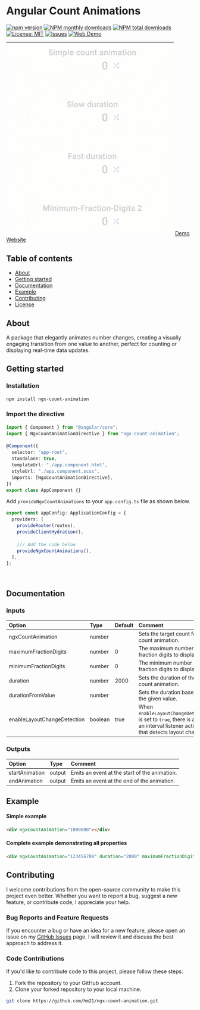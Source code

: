 <h1>Angular Count Animations</h1>

<div>

[![npm version](https://badge.fury.io/js/ngx-count-animation.svg)](https://badge.fury.io/js/ngx-count-animation)
[![NPM monthly downloads](https://img.shields.io/npm/dm/ngx-count-animation.svg)](https://badge.fury.io/js/ngx-count-animation)
[![NPM total downloads](https://img.shields.io/npm/dt/ngx-count-animation.svg)](https://badge.fury.io/js/ngx-count-animation)
[![License: MIT](https://img.shields.io/badge/License-MIT-yellow.svg)](https://opensource.org/licenses/MIT)
[![Issues](https://img.shields.io/github/issues/hm21/ngx-count-animation)](https://github.com/hm21/ngx-count-animation/issues)
[![Web Demo](https://img.shields.io/badge/web-demo---?&color=0f7dff)](https://ngx-hm21.web.app/count-animation)

</div>

<img src="https://github.com/hm21/ngx-count-animation/blob/master/assets/showcase.gif?raw=true" width=450 />
<a href="https://ngx-hm21.web.app/count-animation">
      Demo Website
</a>

## Table of contents

- [About](#about)
- [Getting started](#getting-started)
- [Documentation](#documentation)
- [Example](#example)
- [Contributing](#contributing)
- [License](LICENSE)

## About

A package that elegantly animates number changes, creating a visually engaging transition from one value to another, perfect for counting or displaying real-time data updates.

## Getting started

### Installation

```sh
npm install ngx-count-animation
```

### Import the directive

```typescript
import { Component } from "@angular/core";
import { NgxCountAnimationDirective } from "ngx-count-animation";

@Component({
  selector: "app-root",
  standalone: true,
  templateUrl: "./app.component.html",
  styleUrl: "./app.component.scss",
  imports: [NgxCountAnimationDirective],
})
export class AppComponent {}
```

Add `provideNgxCountAnimations` to your `app.config.ts` file as shown below.

```typescript
export const appConfig: ApplicationConfig = {
  providers: [
    provideRouter(routes),
    provideClientHydration(),

    /// Add the code below
    provideNgxCountAnimations(),
  ],
};
```

<br/>

<h2>Documentation</h2>

### Inputs

| Option                      | Type    | Default | Comment                                                                                                                       |
| :-------------------------- | :------ | :------ | :---------------------------------------------------------------------------------------------------------------------------- |
| ngxCountAnimation           | number  |         | Sets the target count for the count animation.                                                                                |
| maximumFractionDigits       | number  | 0       | The maximum number of fraction digits to display.                                                                             |
| minimumFractionDigits       | number  | 0       | The minimum number of fraction digits to display.                                                                             |
| duration                    | number  | 2000    | Sets the duration of the count animation.                                                                                     |
| durationFromValue           | number  |         | Sets the duration based on the given value.                                                                                   |
| enableLayoutChangeDetection | boolean | true    | When `enableLayoutChangeDetection` is set to `true`, there is always an interval listener active that detects layout changes. |

### Outputs

| Option         | Type               | Comment                                       |
| :------------- | :----------------- | :-------------------------------------------- |
| startAnimation | output<void> | Emits an event at the start of the animation. |
| endAnimation   | output<void> | Emits an event at the end of the animation.   |

<h2>Example</h2>

#### Simple example

```html
<div ngxCountAnimation="1000000"></div>
```

#### Complete example demonstrating all properties

```html
<div ngxCountAnimation="123456789" duration="2000" maximumFractionDigits="0" minimumFractionDigits="0" enableLayoutChangeDetection="true"></div>
```

## Contributing

I welcome contributions from the open-source community to make this project even better. Whether you want to report a bug, suggest a new feature, or contribute code, I appreciate your help.

### Bug Reports and Feature Requests

If you encounter a bug or have an idea for a new feature, please open an issue on my [GitHub Issues](https://github.com/hm21/ngx-count-animation/issues) page. I will review it and discuss the best approach to address it.

### Code Contributions

If you'd like to contribute code to this project, please follow these steps:

1. Fork the repository to your GitHub account.
2. Clone your forked repository to your local machine.

```bash
git clone https://github.com/hm21/ngx-count-animation.git
```
